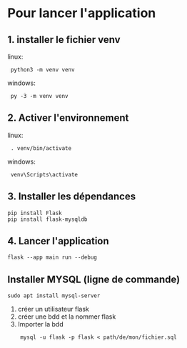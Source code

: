 # Pour lancer l'application

## 1. installer le fichier venv

linux:

```shell
 python3 -m venv venv
```

windows:

```shell
 py -3 -m venv venv
```

## 2. Activer l'environnement

linux:

```shell
 . venv/bin/activate
```

windows:

```shell
 venv\Scripts\activate
```

## 3. Installer les dépendances

```shell
pip install Flask
pip install flask-mysqldb
```

## 4. Lancer l'application

```shell
flask --app main run --debug
```

## Installer MYSQL (ligne de commande)

```shell
sudo apt install mysql-server
```

1. créer un utilisateur flask
2. créer une bdd et la nommer flask
3. Importer la bdd

```shell
    mysql -u flask -p flask < path/de/mon/fichier.sql
```
